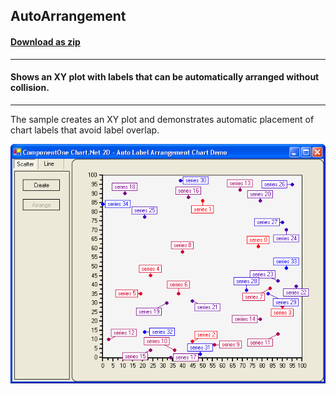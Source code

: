 ## AutoArrangement
#### [Download as zip](https://minhaskamal.github.io/DownGit/#/home?url=https://github.com/GrapeCity/ComponentOne-WinForms-Samples/tree/master/NetFramework\Charts\VB\AutoArrangement)
____
#### Shows an XY plot with labels that can be automatically arranged without collision.
____
The sample creates an XY plot and demonstrates automatic placement of chart labels that avoid label overlap.

![screenshot](screenshot.png)
